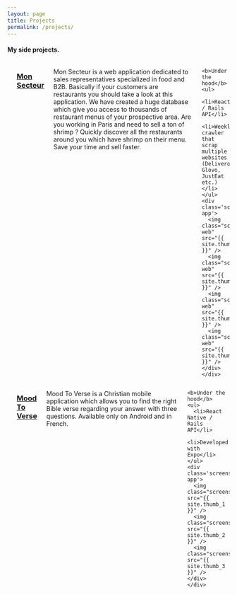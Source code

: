 ```yaml
---
layout: page
title: Projects
permalink: /projects/
---
```

<script async src="https://www.googletagmanager.com/gtag/js?id=UA-90123342-2"></script>
<script>
  window.dataLayer = window.dataLayer || [];
  function gtag(){dataLayer.push(arguments);}
  gtag('js', new Date());

  gtag('config', 'UA-90123342-2');
</script>

<h4 class='title-sub'>My side projects.</h4>

<div class="row">
	<div class="small-12 columns">
	<br>
	<a href="https://www.monsecteur.com/" target="_blank"><h3>Mon Secteur</h3></a>
    <p>Mon Secteur is a web application dedicated to sales representatives specialized in food and B2B. Basically if your customers are restaurants you should take a look at this application. We have created a huge database which give you access to thousands of restaurant menus of your prospective area. Are you  working in Paris and need to sell a ton of shrimp ? Quickly discover all the restaurants around you which have shrimp on their menu. Save your time and sell faster.</p>

    <b>Under the hood</b>
    <ul>
      <li>ReactJS / Rails API</li>
      <li>Weekly crawler that scrap multiple websites (Deliveroo, Glovo, JustEat etc.)</li>
    </ul>
    <div class='screenshot-app'>
      <img class="screenshot-web" src="{{ site.thumb_4 }}" />
      <img class="screenshot-web" src="{{ site.thumb_7 }}" />
      <img class="screenshot-web" src="{{ site.thumb_5 }}" />
      <img class="screenshot-web" src="{{ site.thumb_6 }}" />
    </div>
	</div>
</div>

<div class="row">
	<div class="small-12 columns">
	<br>
	<a href="https://play.google.com/store/apps/details?id=com.moodtoverse.moodtoverse" target="_blank"><h3>Mood To Verse</h3></a>
    <p> Mood To Verse is a Christian mobile application which allows you to find the right Bible verse regarding your answer with three questions. Available only on Android and in French. </p>

    <b>Under the hood</b>
    <ul>
      <li>React Native / Rails API</li>
      <li>Developed with Expo</li>
    </ul>
    <div class='screenshot-app'>
      <img class="screenshot" src="{{ site.thumb_1 }}" />
      <img class="screenshot" src="{{ site.thumb_2 }}" />
      <img class="screenshot" src="{{ site.thumb_3 }}" />
    </div>
	</div>
</div>
